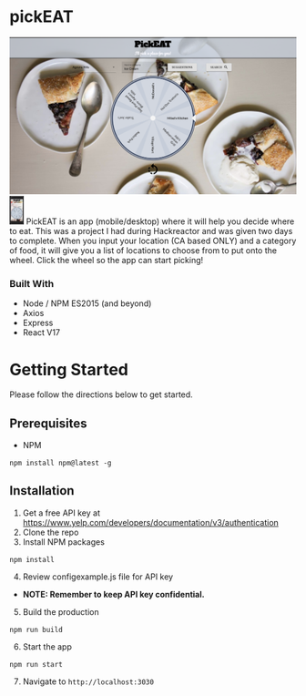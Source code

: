 # pickEAT
<img src="https://raw.githubusercontent.com/sophiacheong/pickEAT/main/desktop.png" /> <img  height="50" src="https://raw.githubusercontent.com/sophiacheong/pickEAT/main/mobile.png" />
PickEAT is an app (mobile/desktop) where it will help you decide where to eat. This was a project I had during Hackreactor and was given two days to complete. When you input your location (CA based ONLY) and a category of food, it will give you a list of locations to choose from to put onto the wheel. Click the wheel so the app can start picking!

### Built With
* Node / NPM ES2015 (and beyond)
* Axios
* Express
* React V17

# Getting Started
Please follow the directions below to get started.

## Prerequisites
* NPM
```
npm install npm@latest -g
```

## Installation
1. Get a free API key at https://www.yelp.com/developers/documentation/v3/authentication
2. Clone the repo
3. Install NPM packages
```
npm install
```
4. Review configexample.js file for API key
* __NOTE: Remember to keep API key confidential.__
5. Build the production
```
npm run build
```
6. Start the app
```
npm run start
```
7. Navigate to ```http://localhost:3030```
